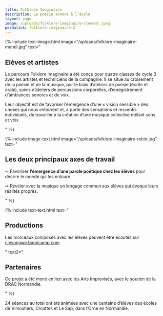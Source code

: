 ```yaml
---
title: Folklore Imaginaire
description: La poésie sonore à l’école
layout: page
image: /uploads/folklore-imaginaire-clement.jpeg
permalink: folklore-imaginaire-2
---
```




{% include text-image.html 
image="/uploads/folklore-imaginaire-mehdi.jpg"
text="
## Elèves et artistes

Le parcours Folklore Imaginaire a été conçu pour quatre classes de cycle 3 avec les artistes et techniciens de la compagnie. Il se situe au croisement de la poésie et de la musique, par le biais d’ateliers de poésie (écrite et orale), suivis d’ateliers de percussions corporelles, d’enregistrement d’ambiances sonores et de voix. 

Leur objectif est de favoriser l’émergence d’une « vision sensible » des choses qui nous entourent et, à partir des sensations et ressentis individuels, de travailler à la création d’une musique collective mêlant sons et voix.

"
%}

{% include image-text.html 
image="/uploads/folklore-imaginaire-robin.jpg"
text="
## Les deux principaux axes de travail

⇨ Favoriser **l’émergence d’une parole poétique chez les élèves** pour décrire le monde qui les entoure

⇨ Révéler avec la musique un langage commun aux élèves qui évoque leurs réalités propres.

"
%}

{% include text-text.html 
text="

## Productions
Les morceaux composés avec les élèves peuvent être écoutés sur [cieyongwe.bandcamp.com](https://cieyongwe.bandcamp.com) 

"
text2="
## Partenaires
Ce projet a été mené en lien avec les Arts Improvisés, avec le soutien de la DRAC Normandie.
 
"
%}

24 séances au total ont été animées avec une centaine d’élèves des écoles de Vimoutiers, Crouttes et Le Sap, dans l’Orne en Normandie. 
